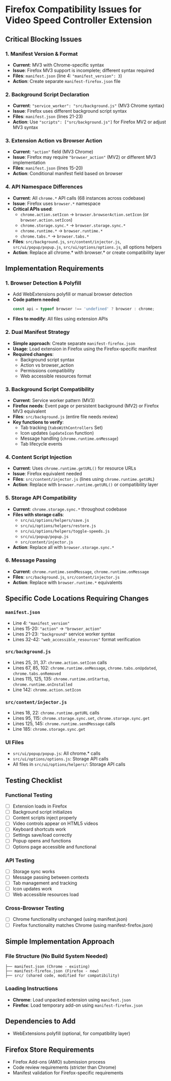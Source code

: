 # Firefox Compatibility Issues for Video Speed Controller Extension

## Critical Blocking Issues

### 1. **Manifest Version & Format**
- **Current**: MV3 with Chrome-specific syntax
- **Issue**: Firefox MV3 support is incomplete; different syntax required
- **Files**: `manifest.json` (line 4: `"manifest_version": 3`)
- **Action**: Create separate `manifest-firefox.json` file

### 2. **Background Script Declaration**
- **Current**: `"service_worker": "src/background.js"` (MV3 Chrome syntax)
- **Issue**: Firefox uses different background script syntax
- **Files**: `manifest.json` (lines 21-23)
- **Action**: Use `"scripts": ["src/background.js"]` for Firefox MV2 or adjust MV3 syntax

### 3. **Extension Action vs Browser Action**
- **Current**: `"action"` field (MV3 Chrome)
- **Issue**: Firefox may require `"browser_action"` (MV2) or different MV3 implementation
- **Files**: `manifest.json` (lines 15-20)
- **Action**: Conditional manifest field based on browser

### 4. **API Namespace Differences**
- **Current**: All `chrome.*` API calls (68 instances across codebase)
- **Issue**: Firefox uses `browser.*` namespace
- **Critical APIs used**:
  - `chrome.action.setIcon` → `browser.browserAction.setIcon` (or `browser.action.setIcon`)
  - `chrome.storage.sync.*` → `browser.storage.sync.*`
  - `chrome.runtime.*` → `browser.runtime.*`
  - `chrome.tabs.*` → `browser.tabs.*`
- **Files**: `src/background.js`, `src/content/injector.js`, `src/ui/popup/popup.js`, `src/ui/options/options.js`, all options helpers
- **Action**: Replace all chrome.* with browser.* or create compatibility layer

## Implementation Requirements

### 1. **Browser Detection & Polyfill**
- Add WebExtensions polyfill or manual browser detection
- **Code pattern needed**:
  ```javascript
  const api = typeof browser !== 'undefined' ? browser : chrome;
  ```
- **Files to modify**: All files using extension APIs

### 2. **Dual Manifest Strategy**
- **Simple approach**: Create separate `manifest-firefox.json`
- **Usage**: Load extension in Firefox using the Firefox-specific manifest
- **Required changes**:
  - Background script syntax
  - Action vs browser_action
  - Permissions compatibility
  - Web accessible resources format

### 3. **Background Script Compatibility**
- **Current**: Service worker pattern (MV3)
- **Firefox needs**: Event page or persistent background (MV2) or Firefox MV3 equivalent
- **Files**: `src/background.js` (entire file needs review)
- **Key functions to verify**:
  - Tab tracking (`tabsWithControllers` Set)
  - Icon updates (`updateIcon` function)
  - Message handling (`chrome.runtime.onMessage`)
  - Tab lifecycle events

### 4. **Content Script Injection**
- **Current**: Uses `chrome.runtime.getURL()` for resource URLs
- **Issue**: Firefox equivalent needed
- **Files**: `src/content/injector.js` (lines using `chrome.runtime.getURL`)
- **Action**: Replace with `browser.runtime.getURL()` or compatibility layer

### 5. **Storage API Compatibility**
- **Current**: `chrome.storage.sync.*` throughout codebase
- **Files with storage calls**:
  - `src/ui/options/helpers/save.js`
  - `src/ui/options/helpers/restore.js`
  - `src/ui/options/helpers/toggle-speeds.js`
  - `src/ui/popup/popup.js`
  - `src/content/injector.js`
- **Action**: Replace all with `browser.storage.sync.*`

### 6. **Message Passing**
- **Current**: `chrome.runtime.sendMessage`, `chrome.runtime.onMessage`
- **Files**: `src/background.js`, `src/content/injector.js`
- **Action**: Replace with `browser.runtime.*` equivalents

## Specific Code Locations Requiring Changes

### `manifest.json`
- Line 4: `"manifest_version"`
- Lines 15-20: `"action"` → `"browser_action"`
- Lines 21-23: `"background"` service worker syntax
- Lines 32-42: `"web_accessible_resources"` format verification

### `src/background.js`
- Lines 25, 31, 37: `chrome.action.setIcon` calls
- Lines 67, 85, 102: `chrome.runtime.onMessage`, `chrome.tabs.onUpdated`, `chrome.tabs.onRemoved`
- Lines 115, 125, 135: `chrome.runtime.onStartup`, `chrome.runtime.onInstalled`
- Line 142: `chrome.action.setIcon`

### `src/content/injector.js`
- Lines 18, 22: `chrome.runtime.getURL` calls
- Lines 95, 115: `chrome.storage.sync.set`, `chrome.storage.sync.get`
- Lines 125, 145: `chrome.runtime.sendMessage` calls
- Line 185: `chrome.storage.sync.get`

### UI Files
- `src/ui/popup/popup.js`: All chrome.* calls
- `src/ui/options/options.js`: Storage API calls
- All files in `src/ui/options/helpers/`: Storage API calls

## Testing Checklist

### Functional Testing
- [ ] Extension loads in Firefox
- [ ] Background script initializes
- [ ] Content scripts inject properly
- [ ] Video controls appear on HTML5 videos
- [ ] Keyboard shortcuts work
- [ ] Settings save/load correctly
- [ ] Popup opens and functions
- [ ] Options page accessible and functional

### API Testing
- [ ] Storage sync works
- [ ] Message passing between contexts
- [ ] Tab management and tracking
- [ ] Icon updates work
- [ ] Web accessible resources load

### Cross-Browser Testing
- [ ] Chrome functionality unchanged (using manifest.json)
- [ ] Firefox functionality matches Chrome (using manifest-firefox.json)

## Simple Implementation Approach

### File Structure (No Build System Needed)
```
├── manifest.json (Chrome - existing)
├── manifest-firefox.json (Firefox - new)
├── src/ (shared code, modified for compatibility)
```

### Loading Instructions
- **Chrome**: Load unpacked extension using `manifest.json`
- **Firefox**: Load temporary add-on using `manifest-firefox.json`

## Dependencies to Add
- WebExtensions polyfill (optional, for compatibility layer)

## Firefox Store Requirements
- Firefox Add-ons (AMO) submission process
- Code review requirements (stricter than Chrome)
- Manifest validation for Firefox-specific requirements
